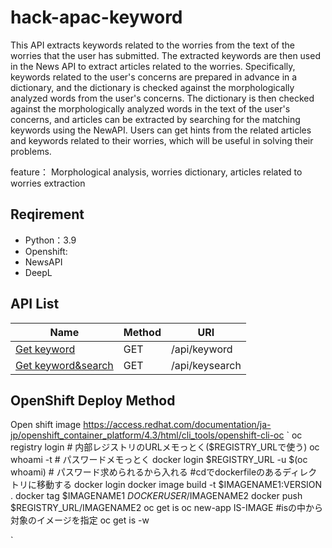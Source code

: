 # hack-apac-keyword
This API extracts keywords related to the worries from the text of the worries that the user has submitted.
The extracted keywords are then used in the News API to extract articles related to the worries.
Specifically, keywords related to the user's concerns are prepared in advance in a dictionary, and the dictionary is checked against the morphologically analyzed words from the user's concerns.
The dictionary is then checked against the morphologically analyzed words in the text of the user's concerns, and articles can be extracted by searching for the matching keywords using the NewAPI.
Users can get hints from the related articles and keywords related to their worries, which will be useful in solving their problems.

feature：   Morphological analysis, worries dictionary, articles related to worries extraction

## Reqirement
 - Python：3.9
 - Openshift:
 - NewsAPI
 - DeepL

## API List
| Name                                    | Method       | URI            |
| ----------------------------------------| ------------ | -------------- |
| [Get keyword](docs/keyword.md)          | GET          | /api/keyword   |
| [Get keyword&search](keyword&search.md) | GET          | /api/keysearch |

## OpenShift Deploy Method

Open shift image 
https://access.redhat.com/documentation/ja-jp/openshift_container_platform/4.3/html/cli_tools/openshift-cli-oc
`
oc registry login  # 内部レジストリのURLメモっとく($REGISTRY_URLで使う)
oc whoami -t  # パスワードメモっとく
docker login $REGISTRY_URL -u $(oc whoami)  # パスワード求められるから入れる
#cdでdockerfileのあるディレクトリに移動する 
docker login
docker image build -t $IMAGENAME1:VERSION .
docker tag $IMAGENAME1 $DOCKERUSER/$IMAGENAME2
docker push $REGISTRY_URL/IMAGENAME2
oc get is
oc new-app IS-IMAGE #isの中から対象のイメージを指定
oc get is -w

`